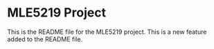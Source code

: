 # MLE5219 Project
This is the README file for the MLE5219 project.
This is a new feature added to the README file.